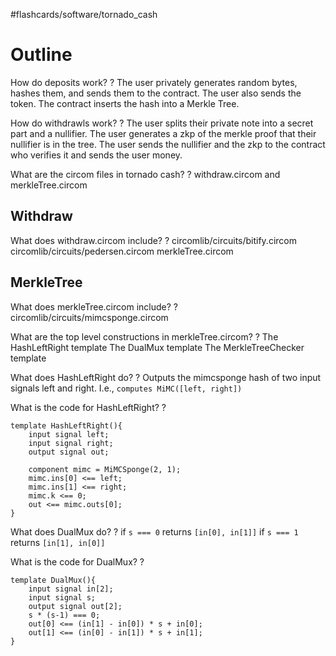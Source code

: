 #flashcards/software/tornado_cash

# Outline

How do deposits work?
?
The user privately generates random bytes, hashes them, and sends them to the contract.
The user also sends the token.
The contract inserts the hash into a Merkle Tree.
<!--SR:2022-12-01,128,270-->

How do withdrawls work?
?
The user splits their private note into a secret part and a nullifier.
The user generates a zkp of the merkle proof that their nullifier is in the tree.
The user sends the nullifier and the zkp to the contract who verifies it and sends the user money.
<!--SR:2023-05-24,217,250-->

What are the circom files in tornado cash?
?
withdraw.circom and merkleTree.circom
<!--SR:!2023-10-19,329,270-->

## Withdraw

What does withdraw.circom include?
?
circomlib/circuits/bitify.circom
circomlib/circuits/pedersen.circom
merkleTree.circom
<!--SR:2022-12-09,49,190-->

## MerkleTree

What does merkleTree.circom include?
?
circomlib/circuits/mimcsponge.circom
<!--SR:!2023-05-19,199,230-->

What are the top level constructions in merkleTree.circom?
?
The HashLeftRight template
The DualMux template
The MerkleTreeChecker template
<!--SR:2022-11-29,41,190-->

What does HashLeftRight do?
?
Outputs the mimcsponge hash of two input signals left and right.
I.e., `computes MiMC([left, right])`
<!--SR:2023-05-26,219,250-->

What is the code for HashLeftRight?
?
```
template HashLeftRight(){
	input signal left;
	input signal right;
	output signal out;
	
	component mimc = MiMCSponge(2, 1);
	mimc.ins[0] <== left;
	mimc.ins[1] <== right;
	mimc.k <== 0;
	out <== mimc.outs[0];
}
```
<!--SR:2023-07-31,283,250-->

What does DualMux do?
?
if `s === 0` returns `[in[0], in[1]]`
if `s === 1` returns `[in[1], in[0]]`
<!--SR:2023-05-22,215,250-->

What is the code for DualMux?
?
```
template DualMux(){
	input signal in[2];
	input signal s;
	output signal out[2];
	s * (s-1) === 0;
	out[0] <== (in[1] - in[0]) * s + in[0];
	out[1] <== (in[0] - in[1]) * s + in[1];
}
```
<!--SR:2023-03-09,170,250-->





